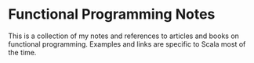 Functional Programming Notes
=======

This is a collection of my notes and references to articles and books on functional programming. Examples and links are specific to Scala most of the time.
